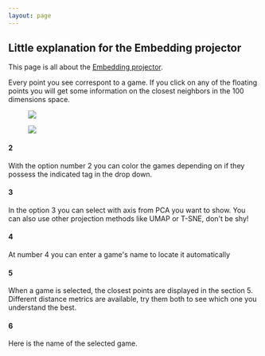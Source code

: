```yaml
---
layout: page
---
```


## Little explanation for the Embedding projector<br>

This page is all about the <a href="http://projector.tensorflow.org/?config=https://gist.githubusercontent.com/dmizr/6ed0d83d738a86a3d57e7a8455efe83f/raw/6b7aed45e8d7d5eec7d4f5fb0f71d9c74f0423e8/projector_config_all.json">Embedding projector</a>.

Every point you see correspont to a game. If you click on any of the floating points you will get some information on the closest neighbors in the 100 dimensions space.
<figure>
    <img src="../img/tensorflow_1.png">
    <figcaption></figcaption>
</figure>
<figure>
    <img src="../img/tensorflow_2.png">
    <figcaption></figcaption>
</figure>

#### 2<br>
With the option number 2 you can color the games depending on if they possess the indicated tag in the drop down.

#### 3<br>
In the option 3 you can select with axis from PCA you want to show. You can also use other projection methods like UMAP or T-SNE, don't be shy!

#### 4<br>
At number 4 you can enter a game's name to locate it automatically

#### 5<br>
When a game is selected, the closest points are displayed in the section 5. Different distance metrics are available, try them both to see which one you understand the best.

#### 6<br>
Here is the name of the selected game.
